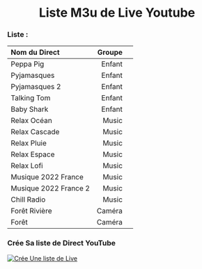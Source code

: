 
<h1 align="center"> Liste M3u de Live Youtube </h1>

### Liste :

<table>
	<thead>
		<tr><th align="left">Nom du Direct</th><th align="right">Groupe</th><th align="left"></th></tr>
	</thead>
	<tbody>
		<tr><td align="left">Peppa Pig</td><td align="right">Enfant</td><td align="left"><code></code></td></tr>
		<tr><td align="left">Pyjamasques</td><td align="right">Enfant</td><td align="left"><code></code></td></tr>
		<tr><td align="left">Pyjamasques 2</td><td align="right">Enfant</td><td align="left"><code></code></td></tr>
		<tr><td align="left">Talking Tom</td><td align="right">Enfant</td><td align="left"><code></code></td></tr>
		<tr><td align="left">Baby Shark</td><td align="right">Enfant</td><td align="left"><code></code></td></tr>
		<tr><td align="left">Relax Océan</td><td align="right">Music</td><td align="left"><code></code></td></tr>
		<tr><td align="left">Relax Cascade</td><td align="right">Music</td><td align="left"><code></code></td></tr>
		<tr><td align="left">Relax Pluie</td><td align="right">Music</td><td align="left"><code></code></td></tr>
		<tr><td align="left">Relax Espace</td><td align="right">Music</td><td align="left"><code></code></td></tr>
		<tr><td align="left">Relax Lofi</td><td align="right">Music</td><td align="left"><code></code></td></tr>
		<tr><td align="left">Musique 2022 France</td><td align="right">Music</td><td align="left"><code></code></td></tr>
		<tr><td align="left">Musique 2022 France 2</td><td align="right">Music</td><td align="left"><code></code></td></tr>
		<tr><td align="left">Chill Radio</td><td align="right">Music</td><td align="left"><code></code></td></tr>
		<tr><td align="left">Forêt Rivière</td><td align="right">Caméra</td><td align="left"><code></code></td></tr>
		<tr><td align="left">Forêt</td><td align="right">Caméra</td><td align="left"><code></code></td></tr>
	</tbody>
</table>


### Crée Sa liste de Direct YouTube
[![Crée Une liste de Live](https://github.com/benmoose39/YouTube_to_m3u/actions/workflows/m3u_Generator.yml/badge.svg)](https://github.com/benmoose39/YouTube_to_m3u/actions/workflows/m3u_Generator.yml)



